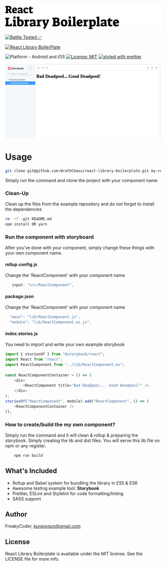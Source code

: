 <img alt="React Library Boilerplate" src="assets/logo.png" width="1050"/>

[![Battle Tested ✅](https://img.shields.io/badge/-Battle--Tested%20%E2%9C%85-03666e?style=for-the-badge)](https://github.com/WrathChaos/react-library-boilerplate)

[![React Library BoilerPlate](https://img.shields.io/badge/-No%20configuration%20%26%20easy%20to%20create%20react%20library%20component%20with%20boilerplate-lightgrey?style=for-the-badge)](https://github.com/WrathChaos/react-library-boilerplate)

![Platform - Android and iOS](https://img.shields.io/badge/platform-Android%20%7C%20iOS-blue.svg?style=for-the-badge)
[![License: MIT](https://img.shields.io/badge/License-MIT-green.svg?style=for-the-badge)](https://opensource.org/licenses/MIT)
[![styled with prettier](https://img.shields.io/badge/styled_with-prettier-ff69b4.svg?style=for-the-badge)](https://github.com/prettier/prettier)

<p align="center">
  <img alt="React Library Boilerplate"
        src="assets/Screenshots/react-library-boilerplate.png" />
</p>

# Usage

```sh
git clone git@github.com:WrathChaos/react-library-boilerplate.git my-react-component
```

Simply run the command and clone the project with your component name

### Clean-Up

Clean up the files from the example repository and do not forget to install the dependencies

```sh
rm -rf .git README.md
npm install OR yarn
```

### Run the component with storyboard

After you've done with your component, simply change these things with your own component name.

#### rollup.config.js

Change the 'ReactComponent' with your component name

```js
   input: "src/ReactComponent",
```

#### package.json

Change the 'ReactComponent' with your component name

```js
  "main": "lib/ReactComponent.js",
  "module": "lib/ReactComponent.es.js",
```

#### index.stories.js

You need to import and write your own example storybook

```js
import { storiesOf } from "@storybook/react";
import React from "react";
import ReactComponent from "../lib/ReactComponent.es";

const ReactComponentContainer = () => (
    <div>
        <ReactComponent title="Bad Deadpool... Good Deadpool!" />
    </div>
);
storiesOf("ReactComponent", module).add("ReactComponent", () => (
    <ReactComponentContainer />
));
```

### How to create/build the my own component?

Simply run the command and it will clean & rollup & preparing the storybook. Simply creating the lib and dist files. 
You will serve this lib file on npm or any register.

```sh
    npm run build
```

## What's Included

* Rollup and Babel system for bundling the library in ES5 & ES6
* Awesome testing example tool: **Storybook**
* Prettier, ESLint and Stylelint for code formatting/linting
* SASS support

## Author

FreakyCoder, kurayogun@gmail.com

## License

React Library Boilerplate is available under the MIT license. See the LICENSE file for more info.
